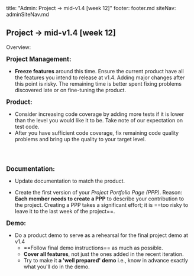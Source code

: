 <frontmatter>
title: "Admin: Project → mid-v1.4 [week 12]"
footer: footer.md
siteNav: adminSiteNav.md
</frontmatter>

<link rel="stylesheet" href="../css/main.css">
<link rel="stylesheet" href="../css/admin.css">

<include src="../common/header.md" />

<div class="website-content" id="main">

<div id="title">

## Project → mid-v1.4 [week 12]
</div>
<div id="body">

<tip-box>

Overview: <include src="project-timeline.md#mid-v14-overview" inline />
</tip-box>

**<big>Project Management:</big>**

* **Freeze features** around this time. Ensure the current product have all the features you intend to release at v1.4. Adding major changes after this point is risky. The remaining time is better spent fixing problems discovered late or on fine-tuning the product.  

**<big>Product:</big>**

* Consider increasing code coverage by adding more tests if it is lower than the level you would like it to be. Take note of <trigger trigger="click" for="modal:mid-v14-testingExpectations">our expectation on test code</trigger>. 
* After you have sufficient code coverage, fix remaining code quality problems and bring up the quality to your target level.

<modal title="Admin {{ icon_embedding }} Project Asessement → Expectation on testing" id="modal:mid-v14-testingExpectations">
  <include src="project-testing.fr#expectations"/>
</modal>

<div class="indented-level2">
<panel src="project-assessment.md#code-quality-tips" header="%%Admin {{ icon_embedding }} Project Asessement → Code Quality Tips%%" minimized />
</div>

<modal large title="Textbook {{ icon_embedding }} Implementation →" id="modal:v15-codeQuality">
  <include src="../book/codeQuality/index.md"/>
</modal>

**<big>Documentation:</big>**

* Update documentation to match the product.

* Create the first version of your _Project Portfolio Page (PPP)_. Reason: **Each member needs to create a PPP** to describe your contribution to the project. Creating a PPP takes a significant effort; it is ==too risky to leave it to the last week of the project==. 


<div class="indented-level2">
<panel src="project-deliverables.md#project-deliverables-ppp" header="%%Admin {{ icon_embedding }} Project → Deliverables → Project Portfolio Page%%" minimized />
</div>


**<big>Demo:</big>**

* Do a product demo to serve as a rehearsal for the final project demo at v1.4
  * ==Follow <trigger trigger="click" for="modal:mid-v14-demo-instructions">final demo instructions</trigger>== as much as possible.
  * **Cover all features**, not just the ones added in the recent iteration.
  * Try to make it **a 'well prepared' demo** i.e., know in advance exactly what you'll do in the demo.

<modal large title="Admin {{ icon_embedding }} Project → v1.4 Demo (extract)" id="modal:mid-v14-demo-instructions">
  <include src="project-deliverables.md#project-deliverable-demo"/>
</modal> 

</div>
</div>